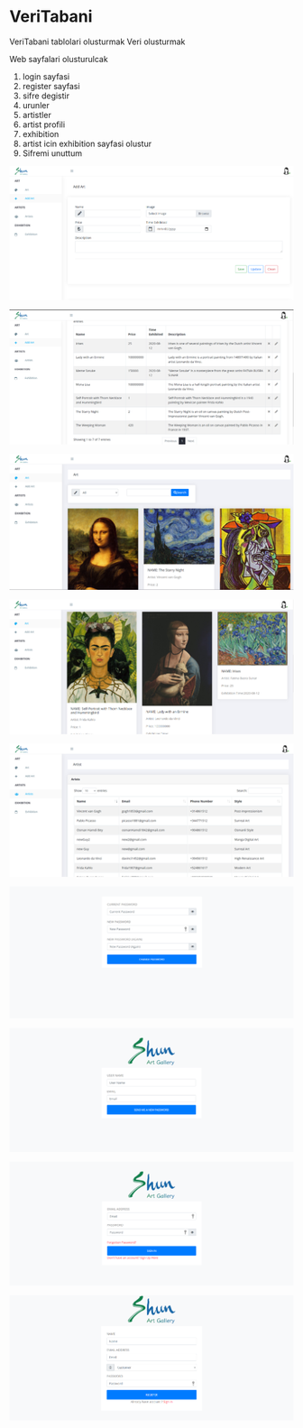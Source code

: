 # VeriTabani

VeriTabani tablolari olusturmak
Veri olusturmak

Web sayfalari olusturulcak
  1. login sayfasi
  2. register sayfasi
  3. sifre degistir
  4. urunler
  5. artistler
  6. artist profili
  7. exhibition
  8. artist icin exhibition sayfasi olustur
  9. Sifremi unuttum


![](addArt1.png)

![](addArt2.png)

![](art1.png)

![](art2.png)

![](artist.png)

![](changePassword.png)

![](forgotPassword.png)

![](login.png)

![](register.png)
